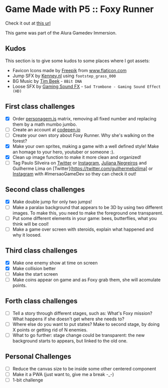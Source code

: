 # Game Made with P5 :: Foxy Runner

Check it out at [this url](https://paulushcgcj.github.io/imersaoaluragamedev/)

This game was part of the Alura Gamedev Immersion.

## Kudos

This section is to give some kudos to some places where I got assets:

- Favicon Icons made by <a href="https://www.flaticon.com/authors/freepik" title="Freepik">Freepik</a> from <a href="https://www.flaticon.com/" title="Flaticon">www.flaticon.com</a>
- Jump SFX by [Kenney.nl](https://kenney.nl/assets/impact-sounds) using `footstep_grass_000`
- BG Music by [Tim Beek](https://timbeek.itch.io/royalty-free-music-pack) - `8Bit DNA`
- Loose SFX by [Gaming Sound FX](https://www.youtube.com/watch?v=CQeezCdF4mk) - `Sad Trombone - Gaming Sound Effect (HD)`

## First class challenges

- [X] Order [personagem.js](personagem.js) matrix, removing all fixed number and replacing them by a math mumbo jumbo.
- [ ] Create an account at [codepen.io](https://codepen.io)
- [ ] Create your own story about Foxy Runner. Why she's walking on the forest?
- [X] Make your own sprites, making a game with a well defined style! Make an homage to your hero, youtuber or someone :).
- [X] Clean up image function to make it more clean and organized!
- [ ] Tag Paulo Silveira on [Twitter](https://twitter.com/paulo_caelum) or [Instagram](https://instagram.com/paulo_hipster), [Juliana Negreiros](https://twitter.com/juunegreiros) and Guilherme Lima on [Twitter](https://twitter.com/guilhermebzlima] or [Instagram](https://www.instagram.com/gui.lima.2020/) with  #ImersaoGameDev so they can check it out!

## Second class challenges

- [X] Make double jump for only two jumps!
- [ ] Make a paralax background that appears to be 3D by using two different images. To make this, you need to make the foreground one transparent.
- [ ] Put some different elements in your game: bees, butterflies, what you think will be cool!
- [ ] Make a game over screen with steroids, explain what happened and why it loosed.

## Third class challenges

- [X] Make one enemy show at time on screen
- [X] Make collision better
- [ ] Make the start screen
- [ ] Make coins appear on game and as Foxy grab them, she will acomulate points.

## Forth class challenges

- [ ] Tell a story through different stages, such as: What's Foxy mission? What happens if she doesn't get where she needs to?
- [ ] Where else do you want to put states? Make to second stage, by doing X points or getting rid of N enemies.
- [ ] What to go further: stage change could be transparent: the new background starts to appears, but linked to the old one.

## Personal Challenges

- [ ] Reduce the canvas size to be inside some other centered component
- [ ] Make it a PWA (just want to, give me a break -_-)
- [ ] 1-bit challenge